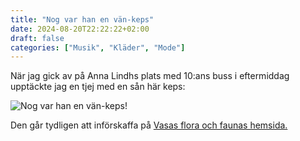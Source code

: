 ```yaml
---
title: "Nog var han en vän-keps"
date: 2024-08-20T22:22:22+02:00
draft: false
categories: ["Musik", "Kläder", "Mode"]
---
```


När jag gick av på Anna Lindhs plats med 10:ans buss i eftermiddag upptäckte jag en tjej med en sån här keps:

![Nog var han en vän-keps!](/images/nog-var-han-en-van-keps.png "Nog var han en vän-keps!")

Den går tydligen att införskaffa på [Vasas flora och faunas hemsida.](https://archive.fo/O5XE8)

